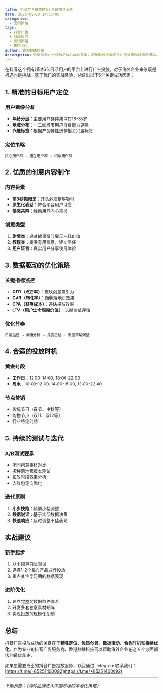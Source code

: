 ```yaml
---
title: 抖音广告投放的5个关键成功因素
date: 2025-09-08 14:30:00
categories:
  - 营销策略
tags:
  - 抖音广告
  - 投放技巧
  - 营销策略
  - ROI优化
author: 香港麒麟科技
description: 分享抖音广告投放的核心成功要素，帮助海外企业提升广告效果和投资回报率。
---
```


在抖音这个拥有超过6亿日活用户的平台上进行广告投放，对于海外企业来说既是机遇也是挑战。基于我们的实战经验，总结出以下5个关键成功因素：

## 1. 精准的目标用户定位

### 用户画像分析
- **年龄分层**：主要用户群体集中在18-35岁
- **地域分布**：一二线城市用户消费能力更强
- **兴趣标签**：根据产品特性选择相关兴趣标签

<!-- more -->

### 定位策略
```
核心用户群 → 潜在用户群 → 相似用户群
```

## 2. 优质的创意内容制作

### 内容要素
- **前3秒抓眼球**：开头必须足够吸引
- **原生化表达**：符合平台用户习惯
- **情感共鸣**：触动用户内心需求

### 创意类型
1. **剧情类**：通过故事情节展示产品价值
2. **教程类**：提供有用信息，建立信任
3. **用户证言**：真实用户分享使用体验

## 3. 数据驱动的优化策略

### 关键指标监控
- **CTR（点击率）**：反映创意吸引力
- **CVR（转化率）**：衡量落地页效果
- **CPA（获客成本）**：评估投放效率
- **LTV（用户生命周期价值）**：长期价值评估

### 优化节奏
```
日常监控 → 周度分析 → 月度总结 → 季度策略调整
```

## 4. 合适的投放时机

### 黄金时段
- **工作日**：12:00-14:00, 18:00-22:00
- **周末**：10:00-12:00, 14:00-16:00, 19:00-22:00

### 节点营销
- 传统节日（春节、中秋等）
- 购物节点（双11、双12等）
- 行业特定时期

## 5. 持续的测试与迭代

### A/B测试要素
- 不同创意素材对比
- 多种落地页版本测试
- 投放时段效果分析
- 人群包定向优化

### 迭代原则
1. **小步快跑**：频繁小幅调整
2. **数据说话**：基于实际数据决策
3. **快速响应**：及时调整不佳表现

## 实战建议

### 新手起步
1. 从小预算开始测试
2. 选择1-2个核心产品进行投放
3. 重点关注学习期的数据表现

### 进阶优化
1. 建立完整的数据监控体系
2. 开发多套创意素材矩阵
3. 实现投放的规模化复制

## 总结

抖音广告投放成功的关键在于**精准定位**、**优质创意**、**数据驱动**、**合适时机**和**持续优化**。作为专业的抖音广告服务商，香港麒麟科技可以帮助海外企业在这五个方面都达到最优状态。

如果您需要专业的抖音广告投放服务，欢迎通过 Telegram 联系我们：[https://t.me/+85251400092](https://t.me/+85251400092)

---

*下期预告：《海外品牌进入中国市场的本地化策略》*